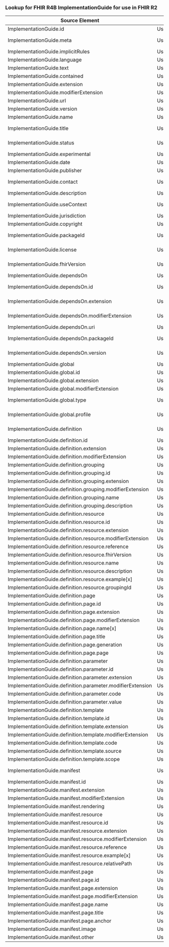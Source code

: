 ### Lookup for FHIR R4B ImplementationGuide for use in FHIR R2

| Source Element | Usage | Target |
| -------------- | ----- | ------ |
| ImplementationGuide.id | UseElementSameName | ImplementationGuide.id |
| ImplementationGuide.meta | UseExtension | http://hl7.org/fhir/4.3/StructureDefinition/extension-ImplementationGuide.meta |
| ImplementationGuide.implicitRules | UseElementSameName | ImplementationGuide.implicitRules |
| ImplementationGuide.language | UseElementSameName | ImplementationGuide.language |
| ImplementationGuide.text | UseElementSameName | ImplementationGuide.text |
| ImplementationGuide.contained | UseElementSameName | ImplementationGuide.contained |
| ImplementationGuide.extension | UseElementSameName | ImplementationGuide.extension |
| ImplementationGuide.modifierExtension | UseElementSameName | ImplementationGuide.modifierExtension |
| ImplementationGuide.url | UseElementSameName | ImplementationGuide.url |
| ImplementationGuide.version | UseElementSameName | ImplementationGuide.version |
| ImplementationGuide.name | UseElementSameName | ImplementationGuide.name |
| ImplementationGuide.title | UseExtension | http://hl7.org/fhir/4.3/StructureDefinition/extension-ImplementationGuide.title |
| ImplementationGuide.status | UseExtension | http://hl7.org/fhir/4.3/StructureDefinition/extension-ImplementationGuide.status |
| ImplementationGuide.experimental | UseElementSameName | ImplementationGuide.experimental |
| ImplementationGuide.date | UseElementSameName | ImplementationGuide.date |
| ImplementationGuide.publisher | UseElementSameName | ImplementationGuide.publisher |
| ImplementationGuide.contact | UseExtension | http://hl7.org/fhir/4.3/StructureDefinition/extension-ImplementationGuide.contact |
| ImplementationGuide.description | UseElementSameName | ImplementationGuide.description |
| ImplementationGuide.useContext | UseExtension | http://hl7.org/fhir/4.3/StructureDefinition/extension-ImplementationGuide.useContext |
| ImplementationGuide.jurisdiction | UseElementSameName | ImplementationGuide.useContext |
| ImplementationGuide.copyright | UseElementSameName | ImplementationGuide.copyright |
| ImplementationGuide.packageId | UseExtension | http://hl7.org/fhir/4.3/StructureDefinition/extension-ImplementationGuide.packageId |
| ImplementationGuide.license | UseExtension | http://hl7.org/fhir/4.3/StructureDefinition/extension-ImplementationGuide.license |
| ImplementationGuide.fhirVersion | UseExtension | http://hl7.org/fhir/4.3/StructureDefinition/extension-ImplementationGuide.fhirVersion |
| ImplementationGuide.dependsOn | UseElementSameName | ImplementationGuide.dependency |
| ImplementationGuide.dependsOn.id | UseExtension | http://hl7.org/fhir/4.3/StructureDefinition/extension-ImplementationGuide.dependsOn.id |
| ImplementationGuide.dependsOn.extension | UseExtension | http://hl7.org/fhir/4.3/StructureDefinition/extension-ImplementationGuide.dependsOn.extension |
| ImplementationGuide.dependsOn.modifierExtension | UseExtension | http://hl7.org/fhir/4.3/StructureDefinition/extension-ImplementationGuide.dependsOn.modifierExtension |
| ImplementationGuide.dependsOn.uri | UseElementSameName | ImplementationGuide.dependency.uri |
| ImplementationGuide.dependsOn.packageId | UseExtension | http://hl7.org/fhir/4.3/StructureDefinition/extension-ImplementationGuide.dependsOn.packageId |
| ImplementationGuide.dependsOn.version | UseExtension | http://hl7.org/fhir/4.3/StructureDefinition/extension-ImplementationGuide.dependsOn.version |
| ImplementationGuide.global | UseElementSameName | ImplementationGuide.global |
| ImplementationGuide.global.id | UseElementSameName | ImplementationGuide.global.id |
| ImplementationGuide.global.extension | UseElementSameName | ImplementationGuide.global.extension |
| ImplementationGuide.global.modifierExtension | UseElementSameName | ImplementationGuide.global.modifierExtension |
| ImplementationGuide.global.type | UseExtension | http://hl7.org/fhir/4.3/StructureDefinition/extension-ImplementationGuide.global.type |
| ImplementationGuide.global.profile | UseExtension | http://hl7.org/fhir/4.3/StructureDefinition/extension-ImplementationGuide.global.profile |
| ImplementationGuide.definition | UseExtension | http://hl7.org/fhir/4.3/StructureDefinition/extension-ImplementationGuide.definition |
| ImplementationGuide.definition.id | UseExtensionFromAncestor | - |
| ImplementationGuide.definition.extension | UseExtensionFromAncestor | - |
| ImplementationGuide.definition.modifierExtension | UseExtensionFromAncestor | - |
| ImplementationGuide.definition.grouping | UseExtensionFromAncestor | - |
| ImplementationGuide.definition.grouping.id | UseExtensionFromAncestor | - |
| ImplementationGuide.definition.grouping.extension | UseExtensionFromAncestor | - |
| ImplementationGuide.definition.grouping.modifierExtension | UseExtensionFromAncestor | - |
| ImplementationGuide.definition.grouping.name | UseExtensionFromAncestor | - |
| ImplementationGuide.definition.grouping.description | UseExtensionFromAncestor | - |
| ImplementationGuide.definition.resource | UseExtensionFromAncestor | - |
| ImplementationGuide.definition.resource.id | UseExtensionFromAncestor | - |
| ImplementationGuide.definition.resource.extension | UseExtensionFromAncestor | - |
| ImplementationGuide.definition.resource.modifierExtension | UseExtensionFromAncestor | - |
| ImplementationGuide.definition.resource.reference | UseExtensionFromAncestor | - |
| ImplementationGuide.definition.resource.fhirVersion | UseExtensionFromAncestor | - |
| ImplementationGuide.definition.resource.name | UseExtensionFromAncestor | - |
| ImplementationGuide.definition.resource.description | UseExtensionFromAncestor | - |
| ImplementationGuide.definition.resource.example[x] | UseExtensionFromAncestor | - |
| ImplementationGuide.definition.resource.groupingId | UseExtensionFromAncestor | - |
| ImplementationGuide.definition.page | UseExtensionFromAncestor | - |
| ImplementationGuide.definition.page.id | UseExtensionFromAncestor | - |
| ImplementationGuide.definition.page.extension | UseExtensionFromAncestor | - |
| ImplementationGuide.definition.page.modifierExtension | UseExtensionFromAncestor | - |
| ImplementationGuide.definition.page.name[x] | UseExtensionFromAncestor | - |
| ImplementationGuide.definition.page.title | UseExtensionFromAncestor | - |
| ImplementationGuide.definition.page.generation | UseExtensionFromAncestor | - |
| ImplementationGuide.definition.page.page | UseExtensionFromAncestor | - |
| ImplementationGuide.definition.parameter | UseExtensionFromAncestor | - |
| ImplementationGuide.definition.parameter.id | UseExtensionFromAncestor | - |
| ImplementationGuide.definition.parameter.extension | UseExtensionFromAncestor | - |
| ImplementationGuide.definition.parameter.modifierExtension | UseExtensionFromAncestor | - |
| ImplementationGuide.definition.parameter.code | UseExtensionFromAncestor | - |
| ImplementationGuide.definition.parameter.value | UseExtensionFromAncestor | - |
| ImplementationGuide.definition.template | UseExtensionFromAncestor | - |
| ImplementationGuide.definition.template.id | UseExtensionFromAncestor | - |
| ImplementationGuide.definition.template.extension | UseExtensionFromAncestor | - |
| ImplementationGuide.definition.template.modifierExtension | UseExtensionFromAncestor | - |
| ImplementationGuide.definition.template.code | UseExtensionFromAncestor | - |
| ImplementationGuide.definition.template.source | UseExtensionFromAncestor | - |
| ImplementationGuide.definition.template.scope | UseExtensionFromAncestor | - |
| ImplementationGuide.manifest | UseExtension | http://hl7.org/fhir/4.3/StructureDefinition/extension-ImplementationGuide.manifest |
| ImplementationGuide.manifest.id | UseExtensionFromAncestor | - |
| ImplementationGuide.manifest.extension | UseExtensionFromAncestor | - |
| ImplementationGuide.manifest.modifierExtension | UseExtensionFromAncestor | - |
| ImplementationGuide.manifest.rendering | UseExtensionFromAncestor | - |
| ImplementationGuide.manifest.resource | UseExtensionFromAncestor | - |
| ImplementationGuide.manifest.resource.id | UseExtensionFromAncestor | - |
| ImplementationGuide.manifest.resource.extension | UseExtensionFromAncestor | - |
| ImplementationGuide.manifest.resource.modifierExtension | UseExtensionFromAncestor | - |
| ImplementationGuide.manifest.resource.reference | UseExtensionFromAncestor | - |
| ImplementationGuide.manifest.resource.example[x] | UseExtensionFromAncestor | - |
| ImplementationGuide.manifest.resource.relativePath | UseExtensionFromAncestor | - |
| ImplementationGuide.manifest.page | UseExtensionFromAncestor | - |
| ImplementationGuide.manifest.page.id | UseExtensionFromAncestor | - |
| ImplementationGuide.manifest.page.extension | UseExtensionFromAncestor | - |
| ImplementationGuide.manifest.page.modifierExtension | UseExtensionFromAncestor | - |
| ImplementationGuide.manifest.page.name | UseExtensionFromAncestor | - |
| ImplementationGuide.manifest.page.title | UseExtensionFromAncestor | - |
| ImplementationGuide.manifest.page.anchor | UseExtensionFromAncestor | - |
| ImplementationGuide.manifest.image | UseExtensionFromAncestor | - |
| ImplementationGuide.manifest.other | UseExtensionFromAncestor | - |
